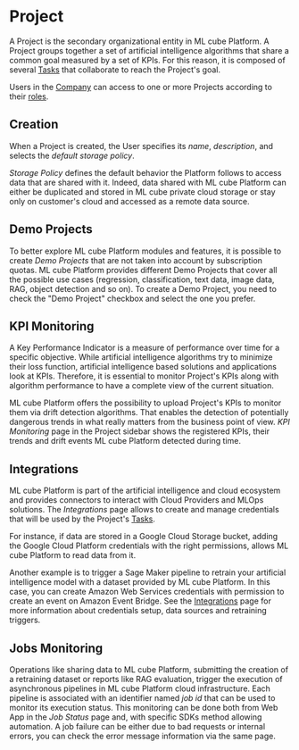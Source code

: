 # Project

A Project is the secondary organizational entity in ML cube Platform.
A Project groups together a set of artificial intelligence algorithms that share a common goal measured by a set of KPIs.
For this reason, it is composed of several [Tasks] that collaborate to reach the Project's goal.

Users in the [Company] can access to one or more Projects according to their [roles].

## Creation

When a Project is created, the User specifies its *name*, *description*, and selects the *default storage policy*.

*Storage Policy* defines the default behavior the Platform follows to access data that are shared with it.
Indeed, data shared with ML cube Platform can either be duplicated and stored in ML cube private cloud storage or stay only on customer's cloud and accessed as a remote data source.

## Demo Projects

To better explore ML cube Platform modules and features, it is possible to create *Demo Projects* that are not taken into account by subscription quotas.
ML cube Platform provides different Demo Projects that cover all the possible use cases (regression, classification, text data, image data, RAG, object detection and so on).
To create a Demo Project, you need to check the "Demo Project" checkbox and select the one you prefer.

## KPI Monitoring

A Key Performance Indicator is a measure of performance over time for a specific objective. 
While artificial intelligence algorithms try to minimize their loss function, artificial intelligence based solutions and applications look at KPIs.
Therefore, it is essential to monitor Project's KPIs along with algorithm performance to have a complete view of the current situation.

ML cube Platform offers the possibility to upload Project's KPIs to monitor them via drift detection algorithms.
That enables the detection of potentially dangerous trends in what really matters from the business point of view.
*KPI Monitoring* page in the Project sidebar shows the registered KPIs, their trends and drift events ML cube Platform detected during time.

## Integrations

ML cube Platform is part of the artificial intelligence and cloud ecosystem and provides connectors to interact with Cloud Providers and MLOps solutions.
The *Integrations* page allows to create and manage credentials that will be used by the Project's [Tasks].

For instance, if data are stored in a Google Cloud Storage bucket, adding the Google Cloud Platform credentials with the right permissions, allows ML cube Platform to read data from it.

Another example is to trigger a Sage Maker pipeline to retrain your artificial intelligence model with a dataset provided by ML cube Platform.
In this case, you can create Amazon Web Services credentials with permission to create an event on Amazon Event Bridge.
See the [Integrations] page for more information about credentials setup, data sources and retraining triggers.

## Jobs Monitoring

Operations like sharing data to ML cube Platform, submitting the creation of a retraining dataset or reports like RAG evaluation, trigger the execution of asynchronous pipelines in ML cube Platform cloud infrastructure.
Each pipeline is associated with an identifier named *job id* that can be used to monitor its execution status.
This monitoring can be done both from Web App in the *Job Status* page and, with specific SDKs method allowing automation.
A job failure can be either due to bad requests or internal errors, you can check the error message information via the same page.

[Company]: company.md
[Tasks]: task.md
[roles]: rbac.md
[Integrations]: integrations/index.md
